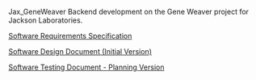 Jax_GeneWeaver
Backend development on the Gene Weaver project for Jackson Laboratories.

[Software Requirements Specification](https://docs.google.com/document/d/1CuAEDM0lB_aLkWd-7UbAVl1-4FK-Bd3kylNvMyXkAls/edit?tab=t.0)

[Software Design Document (Initial Version) ](https://docs.google.com/document/d/1iV7gFUhqc2Z5BtbLYyuZjCIfEyceMhUscrIj2UMRTug/edit?tab=t.0)

[Software Testing Document - Planning Version](https://docs.google.com/document/d/1Lk9_93cKM9bXzYuGziVMOhecGJTzI2oFd0pS3NMt780/edit?usp=sharing)
